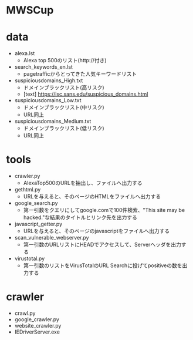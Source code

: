 # MWSCup

# data
* alexa.lst
    * Alexa top 500のリスト(http://付き)
* search\_keywords\_en.lst
    * pagetrafficからとってきた人気キーワードリスト
* suspiciousdomains\_High.txt
    * ドメインブラックリスト(高リスク)
    * [text] https://isc.sans.edu/suspicious_domains.html
* suspiciousdomains\_Low.txt
    * ドメインブラックリスト(中リスク)
    * URL同上
* suspiciousdomains\_Medium.txt
    * ドメインブラックリスト(低リスク)
    * URL同上

# tools
* crawler.py
    * AlexaTop500のURLを抽出し、ファイルへ出力する
* gethtml.py
    * URLを与えると、そのページのHTMLをファイルへ出力する
* google\_search.py
    * 第一引数をクエリにしてgoogle.comで100件検索、"This site may be hacked."な結果のタイトルとリンク先を出力する
* javascript\_getter.py
    * URLを与えると、そのベージのjavascriptをファイルへ出力する
* scan\_vulnerable\_webserver.py
    * 第一引数のURLリストにHEADでアクセスして、Serverヘッダを出力する
* virustotal.py
    * 第一引数のリストをVirusTotalのURL Searchに投げてpositiveの数を出力する

# crawler
* crawl.py
* google_crawler.py
* website_crawler.py
* IEDriverServer.exe
